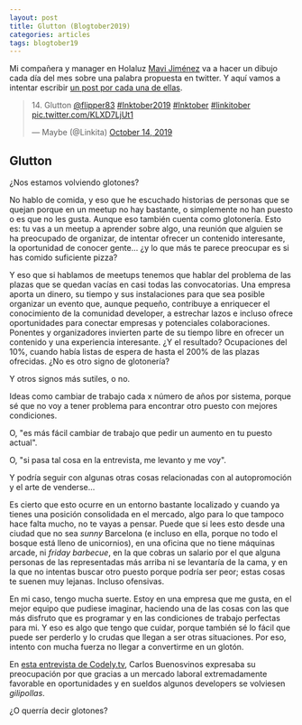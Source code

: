```yaml
---
layout: post
title: Glutton (Blogtober2019)
categories: articles
tags: blogtober19
---
```


Mi compañera y manager en Holaluz [Mavi Jiménez](https://twitter.com/Linkita) va a hacer un dibujo cada día del mes sobre una palabra propuesta en twitter. Y aquí vamos a intentar escribir [un post por cada una de ellas](https://franiglesias.github.io/blogtober19-status/).

<blockquote class="twitter-tweet" data-conversation="none" data-theme="dark"><p lang="en" dir="ltr">14. Glutton <a href="https://twitter.com/flipper83?ref_src=twsrc%5Etfw">@flipper83</a> <a href="https://twitter.com/hashtag/Inktober2019?src=hash&amp;ref_src=twsrc%5Etfw">#Inktober2019</a> <a href="https://twitter.com/hashtag/Inktober?src=hash&amp;ref_src=twsrc%5Etfw">#Inktober</a> <a href="https://twitter.com/hashtag/linkitober?src=hash&amp;ref_src=twsrc%5Etfw">#linkitober</a> <a href="https://t.co/KLXD7LjUt1">pic.twitter.com/KLXD7LjUt1</a></p>&mdash; Maybe (@Linkita) <a href="https://twitter.com/Linkita/status/1183832907690991619?ref_src=twsrc%5Etfw">October 14, 2019</a></blockquote> <script async src="https://platform.twitter.com/widgets.js" charset="utf-8"></script>

## Glutton

¿Nos estamos volviendo glotones?

No hablo de comida, y eso que he escuchado historias de personas que se quejan porque en un meetup no hay bastante, o simplemente no han puesto o es que no les gusta. Aunque eso también cuenta como glotonería. Esto es: tu vas a un meetup a aprender sobre algo, una reunión que alguien se ha preocupado de organizar, de intentar ofrecer un contenido interesante, la oportunidad de conocer gente… ¿y lo que más te parece preocupar es si has comido suficiente pizza?

Y eso que si hablamos de meetups tenemos que hablar del problema de las plazas que se quedan vacías en casi todas las convocatorias. Una empresa aporta un dinero, su tiempo y sus instalaciones para que sea posible organizar un evento que, aunque pequeño, contribuye a enriquecer el conocimiento de la comunidad developer, a estrechar lazos e incluso ofrece oportunidades para conectar empresas y potenciales colaboraciones. Ponentes y organizadores invierten parte de su tiempo libre en ofrecer un contenido y una experiencia interesante. ¿Y el resultado? Ocupaciones del 10%, cuando había listas de espera de hasta el 200% de las plazas ofrecidas. ¿No es otro signo de glotonería?

Y otros signos más sutiles, o no. 

Ideas como cambiar de trabajo cada x número de años por sistema, porque sé que no voy a tener problema para encontrar otro puesto con mejores condiciones.

O, "es más fácil cambiar de trabajo que pedir un aumento en tu puesto actual".

O, "si pasa tal cosa en la entrevista, me levanto y me voy".

Y podría seguir con algunas otras cosas relacionadas con al autopromoción y el arte de venderse…

Es cierto que esto ocurre en un entorno bastante localizado y cuando ya tienes una posición consolidada en el mercado, algo para lo que tampoco hace falta mucho, no te vayas a pensar. Puede que si lees esto desde una ciudad que no sea *sunny* Barcelona (e incluso en ella, porque no todo el bosque está lleno de unicornios), en una oficina que no tiene máquinas arcade, ni *friday barbecue*, en la que cobras un salario por el que alguna personas de las representadas más arriba ni se levantaría de la cama, y en la que no intentas buscar otro puesto porque podría ser peor; estas cosas te suenen muy lejanas. Incluso ofensivas.

En mi caso, tengo mucha suerte. Estoy en una empresa que me gusta, en el mejor equipo que pudiese imaginar, haciendo una de las cosas con las que más disfruto que es programar y en las condiciones de trabajo perfectas para mi. Y eso es algo que tengo que cuidar, porque también sé lo fácil que puede ser perderlo y lo crudas que llegan a ser otras situaciones. Por eso, intento con mucha fuerza no llegar a convertirme en un glotón.

En [esta entrevista de Codely.tv](https://www.youtube.com/watch?v=3NDTjXnhvok), Carlos Buenosvinos expresaba su preocupación por que gracias a un mercado laboral extremadamente favorable en oportunidades y en sueldos algunos developers se volviesen *gilipollas*.

¿O querría decir glotones?
